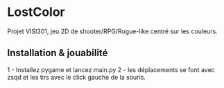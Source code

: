 # LostColor
Projet VISI301, jeu 2D de shooter/RPG/Rogue-like centré sur les couleurs.

## Installation & jouabilité

1 - Installez pygame et lancez main.py
2 - les déplacements se font avec zsqd et les tirs avec le click gauche de la souris.

